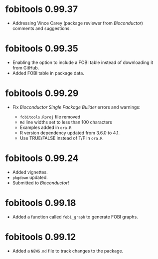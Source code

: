# fobitools 0.99.37

* Addressing Vince Carey (package reviewer from _Bioconductor_) comments and suggestions.

# fobitools 0.99.35

* Enabling the option to include a FOBI table instead of downloading it from GitHub.
* Added FOBI table in package data.

# fobitools 0.99.29

* Fix _Bioconductor Single Package Builder_ errors and warnings:

  - `fobitools.Rproj` file removed
  - `Rd` line widths set to less than 100 characters
  - Examples added in `ora.R`
  - R version dependency updated from 3.6.0 to 4.1.
  - Use TRUE/FALSE instead of T/F in `ora.R`

# fobitools 0.99.24

* Added vignettes.
* `pkgdown` updated.
* Submitted to _Bioconductor_!

# fobitools 0.99.18

* Added a function called `fobi_graph` to generate FOBI graphs.

# fobitools 0.99.12

* Added a `NEWS.md` file to track changes to the package.
